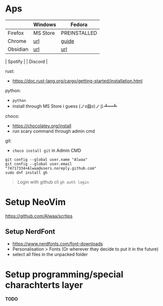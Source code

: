 # Aps

| | Windows | Fedora |
| ---| --- | --- |
| Firefox | MS Store | PREINSTALLED |
| Chrome | [url](https://www.google.com/chrome/) | [guide](https://docs.fedoraproject.org/en-US/quick-docs/installing-chromium-or-google-chrome-browsers/) |
| Obsidian | [url](https://obsidian.md/download) | [url](https://obsidian.md/download) |


| Spotify |
| Discord |


rust: 
 - https://doc.rust-lang.org/cargo/getting-started/installation.html

python:
 - `python`
 - install through MS Store i guess (ノಠ益ಠ)ノ彡┻━┻

choco:
 - https://chocolatey.org/install
 - run scary command through admin cmd

git:
 - `choco install git` in Admin CMD
```
git config --global user.name "Alwaa"
git config --global user.email "74717334+Alwaa@users.noreply.github.com"
sudo dnf install gh
```
> Login with github cli `gh auth login`


# Setup NeoVim
https://github.com/Alwaa/scrtips

## Setup NerdFont
 - https://www.nerdfonts.com/font-downloads
 - Personalisation > Fonts (Or wherever they decide to put it in the future)
 - select all files in the unpacked folder
 

# Setup programming/special charachterts layer
 **TODO**
